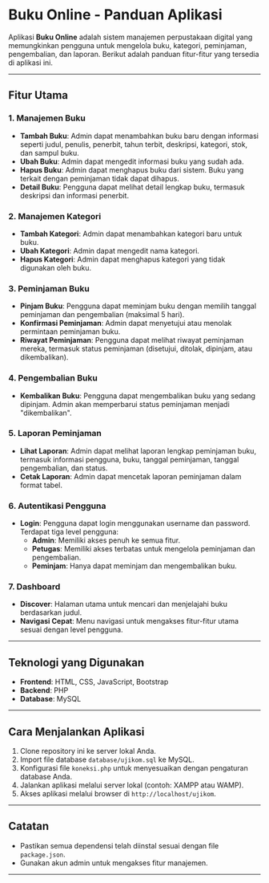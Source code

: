# Buku Online - Panduan Aplikasi

Aplikasi **Buku Online** adalah sistem manajemen perpustakaan digital yang memungkinkan pengguna untuk mengelola buku, kategori, peminjaman, pengembalian, dan laporan. Berikut adalah panduan fitur-fitur yang tersedia di aplikasi ini.

---

## Fitur Utama

### 1. **Manajemen Buku**
- **Tambah Buku**: Admin dapat menambahkan buku baru dengan informasi seperti judul, penulis, penerbit, tahun terbit, deskripsi, kategori, stok, dan sampul buku.
- **Ubah Buku**: Admin dapat mengedit informasi buku yang sudah ada.
- **Hapus Buku**: Admin dapat menghapus buku dari sistem. Buku yang terkait dengan peminjaman tidak dapat dihapus.
- **Detail Buku**: Pengguna dapat melihat detail lengkap buku, termasuk deskripsi dan informasi penerbit.

### 2. **Manajemen Kategori**
- **Tambah Kategori**: Admin dapat menambahkan kategori baru untuk buku.
- **Ubah Kategori**: Admin dapat mengedit nama kategori.
- **Hapus Kategori**: Admin dapat menghapus kategori yang tidak digunakan oleh buku.

### 3. **Peminjaman Buku**
- **Pinjam Buku**: Pengguna dapat meminjam buku dengan memilih tanggal peminjaman dan pengembalian (maksimal 5 hari).
- **Konfirmasi Peminjaman**: Admin dapat menyetujui atau menolak permintaan peminjaman buku.
- **Riwayat Peminjaman**: Pengguna dapat melihat riwayat peminjaman mereka, termasuk status peminjaman (disetujui, ditolak, dipinjam, atau dikembalikan).

### 4. **Pengembalian Buku**
- **Kembalikan Buku**: Pengguna dapat mengembalikan buku yang sedang dipinjam. Admin akan memperbarui status peminjaman menjadi "dikembalikan".

### 5. **Laporan Peminjaman**
- **Lihat Laporan**: Admin dapat melihat laporan lengkap peminjaman buku, termasuk informasi pengguna, buku, tanggal peminjaman, tanggal pengembalian, dan status.
- **Cetak Laporan**: Admin dapat mencetak laporan peminjaman dalam format tabel.

### 6. **Autentikasi Pengguna**
- **Login**: Pengguna dapat login menggunakan username dan password. Terdapat tiga level pengguna:
  - **Admin**: Memiliki akses penuh ke semua fitur.
  - **Petugas**: Memiliki akses terbatas untuk mengelola peminjaman dan pengembalian.
  - **Peminjam**: Hanya dapat meminjam dan mengembalikan buku.

### 7. **Dashboard**
- **Discover**: Halaman utama untuk mencari dan menjelajahi buku berdasarkan judul.
- **Navigasi Cepat**: Menu navigasi untuk mengakses fitur-fitur utama sesuai dengan level pengguna.

---

## Teknologi yang Digunakan
- **Frontend**: HTML, CSS, JavaScript, Bootstrap
- **Backend**: PHP
- **Database**: MySQL

---

## Cara Menjalankan Aplikasi
1. Clone repository ini ke server lokal Anda.
2. Import file database `database/ujikom.sql` ke MySQL.
3. Konfigurasi file `koneksi.php` untuk menyesuaikan dengan pengaturan database Anda.
4. Jalankan aplikasi melalui server lokal (contoh: XAMPP atau WAMP).
5. Akses aplikasi melalui browser di `http://localhost/ujikom`.

---

## Catatan
- Pastikan semua dependensi telah diinstal sesuai dengan file `package.json`.
- Gunakan akun admin untuk mengakses fitur manajemen.

---

